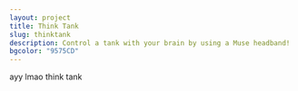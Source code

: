 ```yaml
---
layout: project
title: Think Tank
slug: thinktank
description: Control a tank with your brain by using a Muse headband!
bgcolor: "9575CD"
---
```


ayy lmao think tank